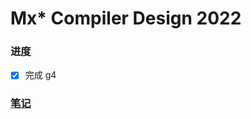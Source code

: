 # Mx* Compiler Design 2022

### 进度
- [x] 完成 g4

### [笔记](https://github.com/ACMClassCourses/Compiler-Design-Implementation)

